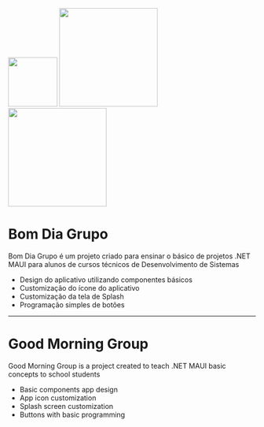 <div>
<img src="https://github.com/tmacedo29/BomDiaGrupo/blob/main/Screenshots/screenshot_01.png" width="100"/>
<img src="https://github.com/tmacedo29/BomDiaGrupo/blob/main/Screenshots/screenshot_02.png" width="200"/>
<img src="https://github.com/tmacedo29/BomDiaGrupo/blob/main/Screenshots/screenshot_03.png" width="200"/>
</div>

# Bom Dia Grupo

Bom Dia Grupo é um projeto criado para ensinar o básico de projetos .NET MAUI para alunos de cursos técnicos de Desenvolvimento de Sistemas

- Design do aplicativo utilizando componentes básicos
- Customização do ícone do aplicativo
- Customização da tela de Splash
- Programação simples de botões

---------------------------------

# Good Morning Group

Good Morning Group is a project created to teach .NET MAUI basic concepts to school students 
- Basic components app design
- App icon customization
- Splash screen customization
- Buttons with basic programming


